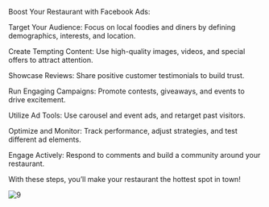 Boost Your Restaurant with Facebook Ads:

Target Your Audience: Focus on local foodies and diners by defining demographics, interests, and location.

Create Tempting Content: Use high-quality images, videos, and special offers to attract attention.

Showcase Reviews: Share positive customer testimonials to build trust.

Run Engaging Campaigns: Promote contests, giveaways, and events to drive excitement.

Utilize Ad Tools: Use carousel and event ads, and retarget past visitors.

Optimize and Monitor: Track performance, adjust strategies, and test different ad elements.

Engage Actively: Respond to comments and build a community around your restaurant.

With these steps, you’ll make your restaurant the hottest spot in town!

![9](https://github.com/user-attachments/assets/c9088e92-6dec-4577-9cf4-a43609a01d3d)



